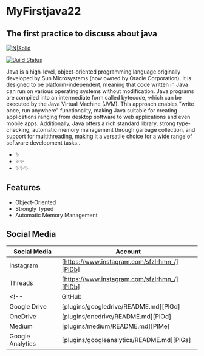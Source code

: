 # MyFirstjava22
## The first practice to discuss about java

[![N|Solid](https://cldup.com/dTxpPi9lDf.thumb.png)](https://nodesource.com/products/nsolid)

[![Build Status](https://travis-ci.org/joemccann/dillinger.svg?branch=master)](https://www.instagram.com/sfzlrhmn_/)


Java is a high-level, object-oriented programming language originally developed by Sun Microsystems (now owned by Oracle Corporation). It is designed to be platform-independent, meaning that code written in Java can run on various operating systems without modification. Java programs are compiled into an intermediate form called bytecode, which can be executed by the Java Virtual Machine (JVM). This approach enables "write once, run anywhere" functionality, making Java suitable for creating applications ranging from desktop software to web applications and even mobile apps. Additionally, Java offers a rich standard library, strong type-checking, automatic memory management through garbage collection, and support for multithreading, making it a versatile choice for a wide range of software development tasks..

-   ✨
-  ✨✨
- ✨✨✨

## Features

- Object-Oriented
- Strongly Typed
- Automatic Memory Management

## Social Media 

| Social Media | Account |
| ------ | ------ |
| Instagram | [https://www.instagram.com/sfzlrhmn_/][PlDb] |
| Threads | [https://www.instagram.com/sfzlrhmn_/][PlDb] |
<!-- | GitHub | [plugins/github/README.md][PlGh] |
| Google Drive | [plugins/googledrive/README.md][PlGd] |
| OneDrive | [plugins/onedrive/README.md][PlOd] |
| Medium | [plugins/medium/README.md][PlMe] |
| Google Analytics | [plugins/googleanalytics/README.md][PlGa] | -->
